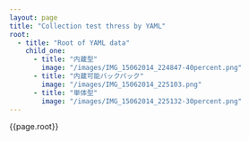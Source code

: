 ```yaml
---
layout: page
title: "Collection test thress by YAML"
root:
  - title: "Root of YAML data"
    child_one:
      - title: "内蔵型"
        image: "/images/IMG_15062014_224847-40percent.png"
      - title: "内蔵可能バックパック"
        image: "/images/IMG_15062014_225103.png"
      - title: "単体型"
        image: "/images/IMG_15062014_225132-30percent.png"
---
```


{{page.root}}
